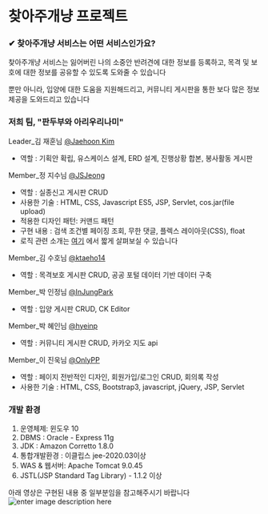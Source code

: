 ﻿
# 찾아주개냥 프로젝트

### ✔ 찾아주개냥 서비스는 어떤 서비스인가요?

찾아주개냥 서비스는 잃어버린 나의 소중안 반려견에 대한 정보를 등록하고, 목격 및 보호에 대한 정보를 공유할 수 있도록 도와줄 수 있습니다

뿐만 아니라, 입양에 대한 도움을 지원해드리고, 커뮤니티 게시판을 통한 보다 많은 정보 제공을 도와드리고 있습니다

### 저희 팀, "판두부와 아리우리나미"

Leader_김 재훈님 [@Jaehoon Kim](https://github.com/bezendev)

- 역할 : 기획안 확립, 유스케이스 설계, ERD 설계, 진행상황 합본, 봉사활동 게시판

Member_정 지수님 [@JSJeong](https://github.com/hy6219)

- 역할 : 실종신고 게시판 CRUD
- 사용한 기술 : HTML, CSS, Javascript ES5, JSP, Servlet, cos.jar(file upload)
- 적용한 디자인 패턴: 커맨드 패턴
- 구현 내용 : 검색 조건별 페이징 조회, 무한 댓글, 플렉스 레이아웃(CSS), float
- 로직 관련 소개는 [여기](https://github.com/hy6219/LostAnimals) 에서 짧게 살펴보실 수 있습니다

Member_김 수호님 [@ktaeho14](https://github.com/ktaeho14)

- 역할 : 목격보호 게시판 CRUD, 공공 포털 데이터 기반 데이터 구축

Member_박 인정님 [@InJungPark](https://github.com/InJungPark)

- 역할 : 입양 게시판 CRUD, CK Editor

Member_박 혜인님 [@hyeinp](https://github.com/hyeinp)

- 역할 : 커뮤니티 게시판 CRUD, 카카오 지도 api

Member_이 진욱님 [@OnlyPP](https://github.com/OnlyPP)

- 역할 : 페이지 전반적인 디자인, 회원가입/로그인 CRUD, 회의록 작성
- 사용한 기술 : HTML, CSS, Bootstrap3, javascript, jQuery, JSP, Servlet

### 개발 환경

1. 운영체제: 윈도우 10
2. DBMS    : Oracle - Express 11g
3. JDK        : Amazon Corretto 1.8.0
4. 통합개발환경 : 이클립스 jee-2020.03이상
5. WAS & 웹서버: Apache Tomcat 9.0.45
6. JSTL(JSP Standard Tag Library) - 1.1.2 이상

아래 영상은 구현된 내용 중 일부분임을 참고해주시기 바랍니다
![enter image description here](https://github.com/hy6219/FindMyLost/blob/master/Complete/%EC%B0%BE%EC%95%84%EB%B4%90%EC%A3%BC%EA%B0%9C%EB%83%A5_%EC%8B%A4%EC%A2%85%EC%8B%A0%EA%B3%A0%EA%B2%8C%EC%8B%9C%ED%8C%90_%EC%99%84%EB%A3%8C%EB%AA%A8%EC%8A%B5.gif?raw=true)

